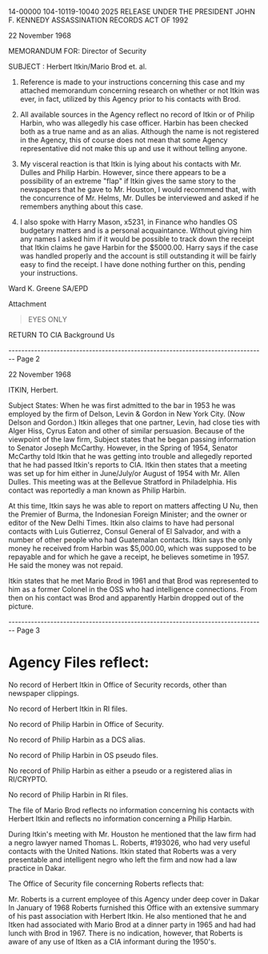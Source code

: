 14-00000
104-10119-10040
2025 RELEASE UNDER THE PRESIDENT JOHN F. KENNEDY ASSASSINATION RECORDS ACT OF 1992

22 November 1968

MEMORANDUM FOR: Director of Security

SUBJECT : Herbert Itkin/Mario Brod et. al.

1. Reference is made to your instructions concerning this case and my attached memorandum concerning research on whether or not Itkin was ever, in fact, utilized by this Agency prior to his contacts with Brod.

2. All available sources in the Agency reflect no record of Itkin or of Philip Harbin, who was allegedly his case officer. Harbin has been checked both as a true name and as an alias. Although the name is not registered in the Agency, this of course does not mean that some Agency representative did not make this up and use it without telling anyone.

3. My visceral reaction is that Itkin is lying about his contacts with Mr. Dulles and Philip Harbin. However, since there appears to be a possibility of an extreme "flap" if Itkin gives the same story to the newspapers that he gave to Mr. Houston, I would recommend that, with the concurrence of Mr. Helms, Mr. Dulles be interviewed and asked if he remembers anything about this case.

4. I also spoke with Harry Mason, x5231, in Finance who handles OS budgetary matters and is a personal acquaintance. Without giving him any names I asked him if it would be possible to track down the receipt that Itkin claims he gave Harbin for the $5000.00. Harry says if the case was handled properly and the account is still outstanding it will be fairly easy to find the receipt. I have done nothing further on this, pending your instructions.

Ward K. Greene
SA/EPD

Attachment

> EYES ONLY

RETURN TO CIA
Background Us


-------------------------------------------------------------------------------- Page 2

22 November 1968

ITKIN, Herbert.

Subject States: When he was first admitted to the bar in 1953 he was employed by the firm of Delson, Levin & Gordon in New York City. (Now Delson and Gordon.) Itkin alleges that one partner, Levin, had close ties with Alger Hiss, Cyrus Eaton and other of similar persuasion. Because of the viewpoint of the law firm, Subject states that he began passing information to Senator Joseph McCarthy. However, in the Spring of 1954, Senator McCarthy told Itkin that he was getting into trouble and allegedly reported that he had passed Itkin's reports to CIA. Itkin then states that a meeting was set up for him either in June/July/or August of 1954 with Mr. Allen Dulles. This meeting was at the Bellevue Stratford in Philadelphia. His contact was reportedly a man known as Philip Harbin.

At this time, Itkin says he was able to report on matters affecting U Nu, then the Premier of Burma, the Indonesian Foreign Minister; and the owner or editor of the New Delhi Times. Itkin also claims to have had personal contacts with Luis Gutierrez, Consul General of El Salvador, and with a number of other people who had Guatemalan contacts. Itkin says the only money he received from Harbin was $5,000.00, which was supposed to be repayable and for which he gave a receipt, he believes sometime in 1957. He said the money was not repaid.

Itkin states that he met Mario Brod in 1961 and that Brod was represented to him as a former Colonel in the OSS who had intelligence connections. From then on his contact was Brod and apparently Harbin dropped out of the picture.


-------------------------------------------------------------------------------- Page 3

# Agency Files reflect:

No record of Herbert Itkin in Office of Security records, other than newspaper clippings.

No record of Herbert Itkin in RI files.

No record of Philip Harbin in Office of Security.

No record of Philip Harbin as a DCS alias.

No record of Philip Harbin in OS pseudo files.

No record of Philip Harbin as either a pseudo or a registered alias in RI/CRYPTO.

No record of Philip Harbin in RI files.

The file of Mario Brod reflects no information concerning his contacts with Herbert Itkin and reflects no information concerning a Philip Harbin.

During Itkin's meeting with Mr. Houston he mentioned that the law firm had a negro lawyer named Thomas L. Roberts, #193026, who had very useful contacts with the United Nations. Itkin stated that Roberts was a very presentable and intelligent negro who left the firm and now had a law practice in Dakar.

The Office of Security file concerning Roberts reflects that:

Mr. Roberts is a current employee of this Agency under deep cover in Dakar In January of 1968 Roberts furnished this Office with an extensive summary of his past association with Herbert Itkin. He also mentioned that he and Itken had associated with Mario Brod at a dinner party in 1965 and had had lunch with Brod in 1967. There is no indication, however, that Roberts is aware of any use of Itken as a CIA informant during the 1950's.
